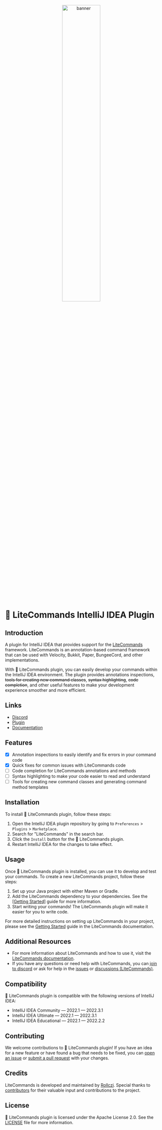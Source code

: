 <div align="center"><img src="https://savemc.pl/files/litecommandsbanner.png" alt="banner" width="50%"/></div>

# 🔌 LiteCommands IntelliJ IDEA Plugin

## Introduction

A plugin for IntelliJ IDEA that provides support for the [LiteCommands](https://github.com/Rollczi/LiteCommands) framework. LiteCommands is an annotation-based command framework that can be used with Velocity, Bukkit, Paper, BungeeCord, and other implementations.

With 🔌 LiteCommands plugin, you can easily develop your commands within the IntelliJ IDEA environment. The plugin provides annotations inspections, ~~tools for creating new command classes~~, ~~syntax highlighting~~, ~~code completion~~, and other useful features to make your development experience smoother and more efficient.

## Links
- [Discord](https://discord.gg/6cUhkj6uZJ)
- [Plugin](https://plugins.jetbrains.com/plugin/20799-litecommands)
- [Documentation](https://docs.rollczi.dev)

## Features

- [x] Annotation inspections to easily identify and fix errors in your command code
- [x] Quick fixes for common issues with LiteCommands code
- [ ] Code completion for LiteCommands annotations and methods
- [ ] Syntax highlighting to make your code easier to read and understand
- [ ] Tools for creating new command classes and generating command method templates

## Installation

To install 🔌 LiteCommands plugin, follow these steps:

1. Open the IntelliJ IDEA plugin repository by going to `Preferences` > `Plugins` > `Marketplace`.
2. Search for "LiteCommands" in the search bar.
3. Click the `Install` button for the 🔌 LiteCommands plugin.
4. Restart IntelliJ IDEA for the changes to take effect.


## Usage

Once 🔌 LiteCommands plugin is installed, you can use it to develop and test your commands. To create a new LiteCommands project, follow these steps:

1. Set up your Java project with either Maven or Gradle.
2. Add the LiteCommands dependency to your dependencies. See the [[Getting Started]](https://docs.rollczi.dev/documentation/litecommands/getting-started.html) guide for more information. 
3. Start writing your commands! The LiteCommands plugin will make it easier for you to write code.

For more detailed instructions on setting up LiteCommands in your project, please see the [Getting Started](https://docs.rollczi.dev/documentation/litecommands/getting-started.html) guide in the LiteCommands documentation.

## Additional Resources

- For more information about LiteCommands and how to use it, visit the [LiteCommands documentation](https://docs.rollczi.dev/).
- If you have any questions or need help with LiteCommands, you can [join to discord](https://discord.gg/6cUhkj6uZJ) or ask for help in the [issues](https://github.com/Rollczi/LiteCommands-IntelliJPlugin/issues) or [discussions (LiteCommands)](https://github.com/Rollczi/LiteCommands/discussions).

## Compatibility

🔌 LiteCommands plugin is compatible with the following versions of IntelliJ IDEA:

- IntelliJ IDEA Community — 2022.1 — 2022.3.1
- IntelliJ IDEA Ultimate — 2022.1 — 2022.3.1
- IntelliJ IDEA Educational — 2022.1 — 2022.2.2


## Contributing

We welcome contributions to 🔌 LiteCommands plugin! If you have an idea for a new feature or have found a bug that needs to be fixed, you can [open an issue](https://github.com/Rollczi/LiteCommands-IntelliJPlugin/issues/new) or [submit a pull request](https://github.com/Rollczi/LiteCommands-IntelliJPlugin/compare) with your changes.

## Credits

LiteCommands is developed and maintained by [Rollczi](https://github.com/Rollczi). Special thanks to [contributors](https://github.com/Rollczi/LiteCommands/graphs/contributors) for their valuable input and contributions to the project.

## License

🔌 LiteCommands plugin is licensed under the Apache License 2.0. See the [LICENSE](LICENSE) file for more information.
